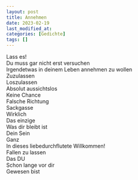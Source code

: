 ```yaml
---
layout: post
title: Annehmen
date: 2023-02-19
last_modified_at:
categories: [Gedichte]
tags: []
---
```


Lass es!  
Du muss gar nicht erst versuchen  
Irgendetwas in deinem Leben annehmen zu wollen  
Zuzulassen  
Loszulassen  
Absolut aussichtslos  
Keine Chance  
Falsche Richtung  
Sackgasse  
Wirklich  
Das einzige  
Was dir bleibt ist  
Dein Sein  
Ganz  
In dieses liebedurchflutete Willkommen!  
Fallen zu lassen  
Das DU  
Schon lange vor dir  
Gewesen bist

